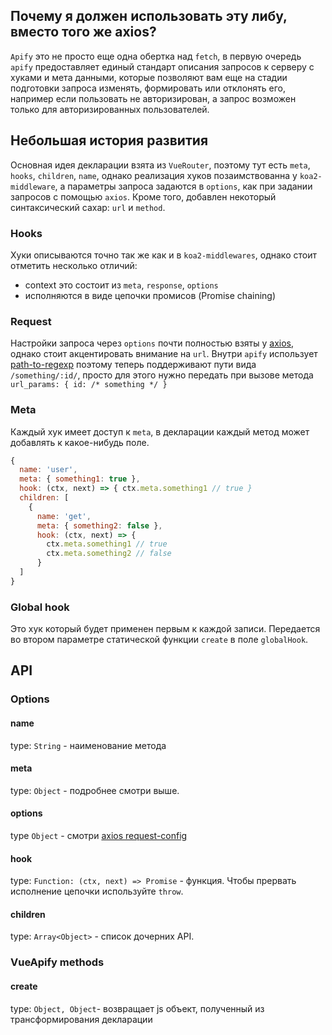 ## Почему я должен использовать эту либу, вместо того же axios?

`Apify` это не просто еще одна обертка над `fetch`, в первую очередь `apify` предоставляет единый стандарт описания запросов к серверу с хуками и мета данными, которые позволяют вам еще на стадии подготовки запроса изменять, формировать или отклонять его, например если пользовать не авторизирован, а запрос возможен только для авторизированных пользователей.

## Небольшая история развития

Основная идея декларации взята из `VueRouter`, поэтому тут есть `meta`, `hooks`, `children`, `name`, однако реализация хуков позаимствованна у `koa2-middleware`, а параметры запроса задаются в `options`, как при задании запросов с помощью `axios`.
Кроме того, добавлен некоторый синтаксический сахар: `url` и `method`.

### Hooks

Хуки описываются точно так же как и в `koa2-middlewares`, однако стоит отметить несколько отличий:
* context это состоит из `meta`, `response`, `options`
* исполняются в виде цепочки промисов (Promise chaining)

### Request

Настройки запроса через `options` почти полностью взяты у [axios](https://github.com/mzabriskie/axios#request-config), однако стоит акцентировать внимание на `url`. Внутри `apify` использует [path-to-regexp](https://github.com/pillarjs/path-to-regexp) поэтому теперь поддерживают пути вида `/something/:id/`, просто для этого нужно передать при вызове метода `url_params: { id: /* something */ }`

### Meta

Каждый хук имеет доступ к `meta`, в декларации каждый метод может добавлять к какое-нибудь поле.
```js
{
  name: 'user',
  meta: { something1: true },
  hook: (ctx, next) => { ctx.meta.something1 // true }
  children: [
    { 
      name: 'get',
      meta: { something2: false },
      hook: (ctx, next) => {
        ctx.meta.something1 // true
        ctx.meta.something2 // false
      }
  ]
}
```

### Global hook

Это хук который будет применен первым к каждой записи. Передается во втором параметре статической функции `create` в поле `globalHook`. 

## API

### Options

#### name

type: `String` - наименование метода

#### meta

type: `Object` - подробнее смотри выше.

#### options

type `Object` - смотри [axios request-config](https://github.com/mzabriskie/axios#request-config)

#### hook

type: `Function: (ctx, next) => Promise` - функция. Чтобы прервать исполнение цепочки используйте `throw`.

#### children

type: `Array<Object>` - список дочерних API.

### VueApify methods

#### create

type: `Object, Object`- возвращает js объект, полученный из трансформирования декларации
